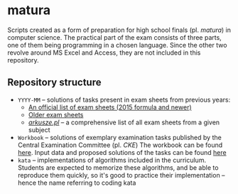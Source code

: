 # matura
Scripts created as a form of preparation for high school finals (pl. _matura_) in computer science.
The practical part of the exam consists of three parts, one of them being programming in a chosen language.
Since the other two revolve around MS Excel and Access, they are not included in this repository.

## Repository structure
- `YYYY-MM` – solutions of tasks present in exam sheets from previous years:
  - [An official list of exam sheets (2015 formula and newer)](https://www.oke.poznan.pl/cms,108,arkusze.htm?p=0)
  - [Older exam sheets](https://www.oke.poznan.pl/cms,548,arkusze.htm)
  - _[arkusze.pl](https://arkusze.pl/informatyka-matura-poziom-rozszerzony/)_ – a comprehensive list of all exam sheets from a given subject
- `Workbook` – solutions of exemplary examination tasks published by the Central Examination Committee (pl. _CKE_)
The workbook can be found [here](https://cke.gov.pl/images/_EGZAMIN_MATURALNY_OD_2015/Materialy/Zbiory_zadan/Matura_Zbi%C3%B3r_zada%C5%84_Informatyka.pdf).
Input data and proposed solutions of the tasks can be found [here](https://cke.gov.pl/egzamin-maturalny/egzamin-maturalny-w-formule-2015/materialy-dodatkowe/materialy-dla-uczniow-i-nauczycieli/zbiory-zadan/)
- `kata` – implementations of algorithms included in the curriculum. Students are expected to memorize these algorithms,
and be able to reproduce them quickly, so it's good to practice their implementation – hence the name referring to coding kata
